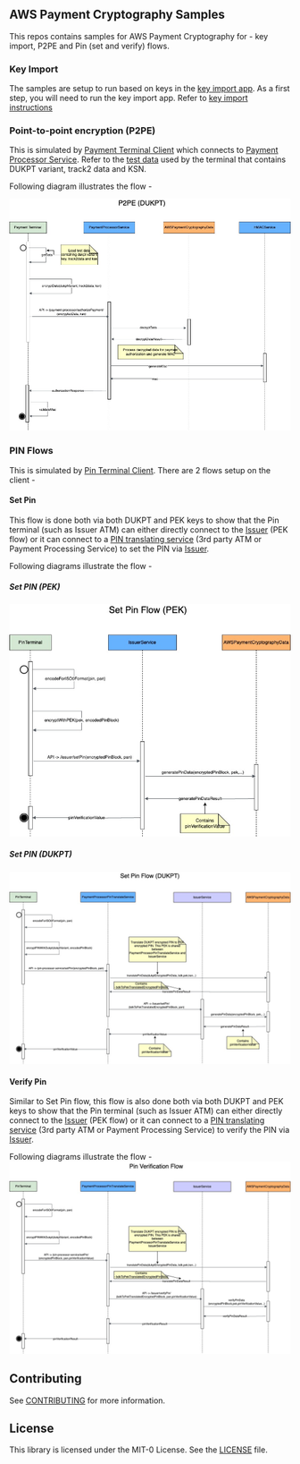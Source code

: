 ## AWS Payment Cryptography Samples

This repos contains samples for AWS Payment Cryptography for - key import, P2PE and Pin (set and verify) flows.

### Key Import
The samples are setup to run based on keys in the [key import app](key-import/import_files/apc_demo_keysetup.py). As a first step, you will need to run the key import app. Refer to [key import instructions](key-import/import_files/Readme.md)

### Point-to-point encryption (P2PE)
This is simulated by [Payment Terminal Client](java_sdk_example/src/main/java/aws/sample/paymentcryptography/terminal/PaymentTerminal.java) which connects to [Payment Processor Service](java_sdk_example/src/main/java/aws/sample/paymentcryptography/p2pe/PaymentProcessorService.java). Refer to the [test data](java_sdk_example/src/main/java/aws/sample/paymentcryptography/p2pe/key-ksn-data.json) used by the terminal that contains DUKPT variant, track2 data and KSN. 

Following diagram illustrates the flow - 

![P2PE Flow](flows/PaymentCryptographyServiceFlows-Payment%20Terminal%20Flow%20-%20P2PE.jpg)

### PIN Flows
This is simulated by [Pin Terminal Client](java_sdk_example/src/main/java/aws/sample/paymentcryptography/terminal/PaymentTerminal.java). There are 2 flows setup on the client - 

#### Set Pin
This flow is done both via both DUKPT and PEK keys to show that the Pin terminal (such as Issuer ATM) can either directly connect to the [Issuer](java_sdk_example/src/main/java/aws/sample/paymentcryptography/pin/IssuerService.java) (PEK flow) or it can connect to a [PIN translating service](java_sdk_example/src/main/java/aws/sample/paymentcryptography/pin/PaymentProcessorPinTranslateService.java) (3rd party ATM or Payment Processing Service) to set the PIN via [Issuer](java_sdk_example/src/main/java/aws/sample/paymentcryptography/pin/IssuerService.java).

Following diagrams illustrate the flow - 

##### Set PIN (PEK)
![Set PIN Flow - PEK](flows/PaymentCryptographyServiceFlows-Pin%20Terminal%20Set%20Pin%20Flow%20(PEK).jpg)


##### Set PIN (DUKPT)
![Set PIN Flow - DUKPT](flows/PaymentCryptographyServiceFlows-Pin%20Terminal%20Set%20Pin%20Flow%20(DUKPT).jpg)

#### Verify Pin
Similar to Set Pin flow, this flow is also done both via both DUKPT and PEK keys to show that the Pin terminal (such as Issuer ATM) can either directly connect to the [Issuer](java_sdk_example/src/main/java/aws/sample/paymentcryptography/pin/IssuerService.java) (PEK flow) or it can connect to a [PIN translating service](java_sdk_example/src/main/java/aws/sample/paymentcryptography/pin/PaymentProcessorPinTranslateService.java) (3rd party ATM or Payment Processing Service) to verify the PIN via [Issuer](java_sdk_example/src/main/java/aws/sample/paymentcryptography/pin/IssuerService.java).

Following diagrams illustrate the flow - 
![Verify PIN Flow - DUKPT](flows/PaymentCryptographyServiceFlows-Pin%20Terminal%20Pin%20Verification%20Flow%20(DUKPT).jpg)

## Contributing

See [CONTRIBUTING](CONTRIBUTING.md#security-issue-notifications) for more information.

## License

This library is licensed under the MIT-0 License. See the [LICENSE](LICENSE) file.

